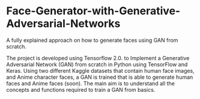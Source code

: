 # Face-Generator-with-Generative-Adversarial-Networks
A fully explained approach on how to generate faces using GAN from scratch.

The project is developed using Tensorflow 2.0. to Implement a Generative Adversarial Network (GAN) from scratch in Python using TensorFlow and Keras.
Using two different Kaggle datasets that contain human face images, and Anime character faces, a GAN is trained that is able to generate human faces and Anime faces (soon).
The main aim is to understand all the concepts and functions required to train a GAN from basics.
